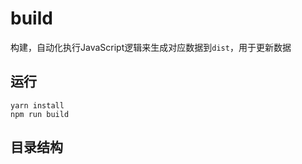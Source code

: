 # build

构建，自动化执行JavaScript逻辑来生成对应数据到`dist`，用于更新数据

## 运行

```shell
yarn install
npm run build
```

## 目录结构

```tree
```